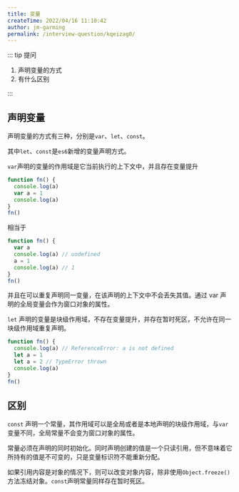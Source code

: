 ```yaml
---
title: 变量
createTime: 2022/04/16 11:10:42
author: jm-garming
permalink: /interview-question/kqeizag0/
---
```


::: tip 提问

1. 声明变量的方式
2. 有什么区别

:::

## 声明变量

声明变量的方式有三种，分别是`var`、`let`、`const`。

其中`let`、`const`是`es6`新增的变量声明方式。

`var`声明的变量的作用域是它当前执行的上下文中，并且存在变量提升

```js
function fn() {
  console.log(a)
  var a = 1
  console.log(a)
}
fn()
```

相当于

```js
function fn() {
  var a
  console.log(a) // undefined
  a = 1
  console.log(a) // 1
}
fn()
```

并且在可以重复声明同一变量，在该声明的上下文中不会丢失其值。通过 var 声明的全局变量会作为窗口对象的属性。

`let` 声明的变量是块级作用域，不存在变量提升，并存在暂时死区，不允许在同一块级作用域重复声明。

```js
function fn() {
  console.log(a) // ReferenceError: a is not defined
  let a = 1
  let a = 2 // TypeError thrown
  console.log(a)
}
fn()
```

## 区别

`const` 声明一个常量，其作用域可以是全局或者是本地声明的块级作用域，与`var`变量不同，全局常量不会变为窗口对象的属性。

常量必须在声明的同时初始化。同时声明创建的值是一个只读引用，但不意味着它所持有的值是不可变的，只是变量标识符不能重新分配。

如果引用内容是对象的情况下，则可以改变对象内容，除非使用`Object.freeze()`方法冻结对象。`const`声明常量同样存在暂时死区。
